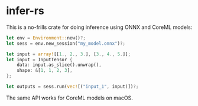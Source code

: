 # infer-rs

This is a no-frills crate for doing inference using ONNX and CoreML models:

```rust
let env = Environment::new()?;
let sess = env.new_session("my_model.onnx")?;

let input = array![[1., 2., 3.], [3., 4., 5.]];
let input = InputTensor {
    data: input.as_slice().unwrap(),
    shape: &[1, 1, 2, 3],
};

let outputs = sess.run(vec![("input_1", input)])?;
```

The same API works for CoreML models on macOS.
